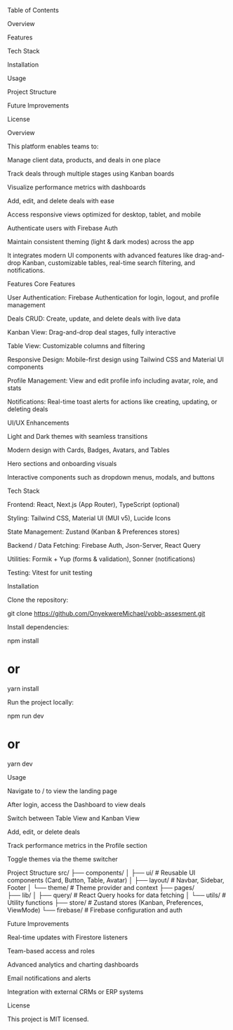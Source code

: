 Table of Contents

Overview

Features

Tech Stack

Installation

Usage

Project Structure

Future Improvements

License

Overview

This platform enables teams to:

Manage client data, products, and deals in one place

Track deals through multiple stages using Kanban boards

Visualize performance metrics with dashboards

Add, edit, and delete deals with ease

Access responsive views optimized for desktop, tablet, and mobile

Authenticate users with Firebase Auth

Maintain consistent theming (light & dark modes) across the app

It integrates modern UI components with advanced features like drag-and-drop Kanban, customizable tables, real-time search filtering, and notifications.

Features
Core Features

User Authentication: Firebase Authentication for login, logout, and profile management

Deals CRUD: Create, update, and delete deals with live data

Kanban View: Drag-and-drop deal stages, fully interactive

Table View: Customizable columns and filtering

Responsive Design: Mobile-first design using Tailwind CSS and Material UI components

Profile Management: View and edit profile info including avatar, role, and stats

Notifications: Real-time toast alerts for actions like creating, updating, or deleting deals


UI/UX Enhancements

Light and Dark themes with seamless transitions

Modern design with Cards, Badges, Avatars, and Tables

Hero sections and onboarding visuals

Interactive components such as dropdown menus, modals, and buttons

Tech Stack

Frontend: React, Next.js (App Router), TypeScript (optional)

Styling: Tailwind CSS, Material UI (MUI v5), Lucide Icons

State Management: Zustand (Kanban & Preferences stores)

Backend / Data Fetching: Firebase Auth, Json-Server, React Query

Utilities: Formik + Yup (forms & validation), Sonner (notifications)

Testing: Vitest for unit testing

Installation

Clone the repository:

git clone https://github.com/OnyekwereMichael/vobb-assesment.git


Install dependencies:

npm install
# or
yarn install




Run the project locally:

npm run dev
# or
yarn dev

Usage

Navigate to / to view the landing page

After login, access the Dashboard to view deals

Switch between Table View and Kanban View

Add, edit, or delete deals

Track performance metrics in the Profile section

Toggle themes via the theme switcher

Project Structure
src/
├── components/
│   ├── ui/           # Reusable UI components (Card, Button, Table, Avatar)
│   ├── layout/       # Navbar, Sidebar, Footer
│   └── theme/        # Theme provider and context
├── pages/           
├── lib/
│   ├── query/        # React Query hooks for data fetching
│   └── utils/        # Utility functions
├── store/            # Zustand stores (Kanban, Preferences, ViewMode)
└── firebase/         # Firebase configuration and auth

Future Improvements

Real-time updates with Firestore listeners

Team-based access and roles

Advanced analytics and charting dashboards

Email notifications and alerts

Integration with external CRMs or ERP systems

License

This project is MIT licensed.